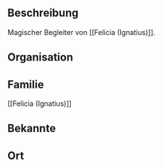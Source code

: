 ## Beschreibung
Magischer Begleiter von [[Felicia (Ignatius)]].

## Organisation


## Familie
[[Felicia (Ignatius)]]

## Bekannte


## Ort
